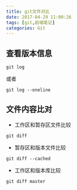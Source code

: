```yaml
---
title: git文件对比
date: 2017-04-29 11:00:26
tags: [git,前端笔记]
categories: Git
---
```

## 查看版本信息
```
git log
```
或者
```
git log --oneline
```
<!--more-->
## 文件内容比对
- 工作区和暂存区文件比较
```
git diff
```
- 暂存区和版本文件比较
```
git diff --cached
```
- 工作区和版本库比较
```
git diff master
```

